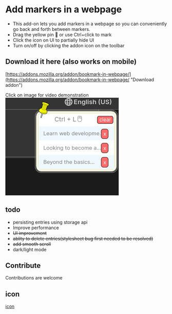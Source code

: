 # Add markers in a webpage

* This add-on lets you add markers in a webpage so you can conveniently go back and forth between markers.
* Drag the yellow pin 📌 or use Ctrl+click to mark
* Click the icon on UI to partially hide UI
* Turn on/off by clicking the addon icon on the toolbar

## Download it here (also works on mobile)
[https://addons.mozilla.org/addon/bookmark-in-webpage/](https://addons.mozilla.org/addon/bookmark-in-webpage/ "Download addon")

Click on image for video demonstration  
[![Screenshot of the Firefox Addon](./directory/addon.png?raw=true)](https://youtu.be/f9lBxirdrcA)

## todo
* persisting entries using storage api
* Improve performance
* ~~UI improvement~~
* ~~ablity to delete entries(stylesheet bug first needed to be resolved)~~
* ~~add smooth scroll~~
* dark/light mode

## Contribute
Contributions are welcome

## icon 
[icon](https://maps.google.com/mapfiles/kml/pushpin/ylw-pushpin.png "an icon")

